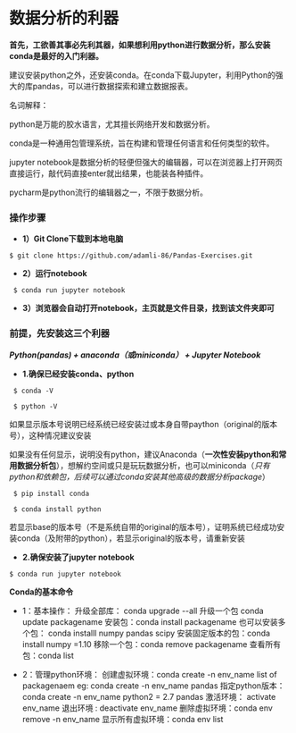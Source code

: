
 
# 数据分析的利器

 
 
**首先，工欲善其事必先利其器，如果想利用python进行数据分析，那么安装conda是最好的入门利器。**

建议安装python之外，还安装conda。在conda下载Jupyter，利用Python的强大的库pandas，可以进行数据探索和建立数据报表。 


名词解释：

python是万能的胶水语言，尤其擅长网络开发和数据分析。

conda是一种通用包管理系统，旨在构建和管理任何语言和任何类型的软件。

jupyter notebook是数据分析的轻便但强大的编辑器，可以在浏览器上打开网页直接运行，敲代码直接enter就出结果，也能装各种插件。
 
pycharm是python流行的编辑器之一，不限于数据分析。
 
### 操作步骤 

* **1）Git Clone下载到本地电脑**

`
 $ git clone https://github.com/adamli-86/Pandas-Exercises.git
`

* **2）运行notebook**

` 
 $ conda run jupyter notebook 
`

* **3）浏览器会自动打开notebook，主页就是文件目录，找到该文件夹即可**
 
 
 
### 前提，先安装这三个利器

***Python(pandas) + anaconda（或miniconda） + Jupyter Notebook*** 
+ **1.确保已经安装conda、python**
```
 $ conda -V

 $ python -V
``` 
如果显示版本号说明已经系统已经安装过或本身自带paython（original的版本号），这种情况建议安装

如果没有任何显示，说明没有python，建议Anaconda（**一次性安装python和常用数据分析包**），想解约空间或只是玩玩数据分析，也可以miniconda（_只有python和依赖包，后续可以通过conda安装其他高级的数据分析package_）
```
 $ pip install conda

 $ conda install python
``` 
若显示base的版本号（不是系统自带的original的版本号），证明系统已经成功安装conda（及附带的python），若显示original的版本号，请重新安装

+ **2.确保安装了jupyter notebook**

`
$ conda run jupyter notebook
`

**Conda的基本命令**

+ 1：基本操作：
升级全部库：  conda upgrade --all
升级一个包  conda update packagename
安装包：conda install packagename
也可以安装多个包：   conda installl numpy pandas scipy
安装固定版本的包：conda install numpy =1.10
移除一个包：conda remove packagename 
查看所有包：conda list 

+ 2：管理python环境：
创建虚拟环境：conda create -n env_name list of packagenaem
eg:  conda create -n env_name pandas 
指定python版本：conda create -n env_name python2 = 2.7 pandas 
激活环境： activate env_name
退出环境 :  deactivate  env_name
删除虚拟环境：conda env remove -n env_name
显示所有虚拟环境：conda env list  


 



